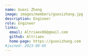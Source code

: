 ```yaml
---
name: Guoxi Zhang
image: images/members/guoxizhang.jpg
description: Engineer
role: Engineer
links:
  email: Altriaex86@gmail.com
  github: Altriaex
  home-page: https://guoxizhang.com
#joined: 2023-09-05
---
```


 